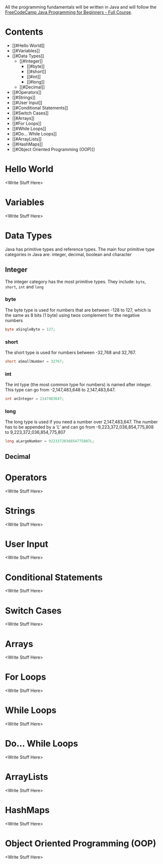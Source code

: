 All the programming fundamentals will be written in Java and will follow the [FreeCodeCamp Java Programming for Beginners - Full Course](https://www.youtube.com/watch?v=A74TOX803D0).

# Contents
- [[#Hello World]]
- [[#Variables]]
- [[#Data Types]]
	- [[#Integer]]
		- [[#byte]]
		- [[#short]]
		- [[#int]]
		- [[#long]]
	- [[#Decimal]]
- [[#Operators]]
- [[#Strings]]
- [[#User Input]]
- [[#Conditional Statements]]
- [[#Switch Cases]]
- [[#Arrays]]
- [[#For Loops]]
- [[#While Loops]]
- [[#Do... While Loops]]
- [[#ArrayLists]]
- [[#HashMaps]]
- [[#Object Oriented Programming (OOP)]]

# Hello World
\<Write Stuff Here\>

# Variables
\<Write Stuff Here\>

# Data Types
Java has primitive types and reference types. The main four primitive type categories in Java are: integer, decimal, boolean and character

## Integer
The integer category has the most primitive types. They include: `byte`, `short`, `int` and `long`

### byte
The byte type is used for numbers that are between -128 to 127, which is the same as 8 bits (1 byte) using twos complement for the negative numbers
```java
byte aSingleByte = 127;
```

### short
The short type is used for numbers between -32,768 and 32,767.
```java
short aSmallNumber = 32767;
```

### int
The int type (the most common type for numbers) is named after integer. This type can go from -2,147,483,648 to 2,147,483,647.
```java
int anInteger = 2147483647;
```

### long
The long type is used if you need a number over 2,147,483,647. The number has to be appended by a *'L'* and can go from -9,223,372,036,854,775,808 to 9,223,372,036,854,775,807
```java
long aLargeNumber = 9223372036854775807L;
```

## Decimal


# Operators
\<Write Stuff Here\>

# Strings
\<Write Stuff Here\>

# User Input
\<Write Stuff Here\>

# Conditional Statements
\<Write Stuff Here\>

# Switch Cases
\<Write Stuff Here\>

# Arrays
\<Write Stuff Here\>

# For Loops
\<Write Stuff Here\>

# While Loops
\<Write Stuff Here\>

# Do... While Loops
\<Write Stuff Here\>

# ArrayLists
\<Write Stuff Here\>

# HashMaps
\<Write Stuff Here\>

# Object Oriented Programming (OOP)
\<Write Stuff Here\>